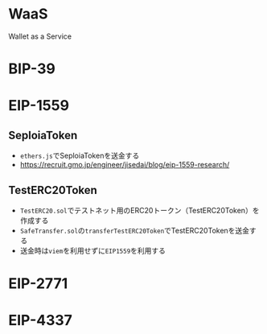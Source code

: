 # WaaS
Wallet as a Service

# BIP-39

# EIP-1559

## SeploiaToken
- `ethers.js`でSeploiaTokenを送金する
- https://recruit.gmo.jp/engineer/jisedai/blog/eip-1559-research/

## TestERC20Token
- `TestERC20.sol`でテストネット用のERC20トークン（TestERC20Token）を作成する
- `SafeTransfer.sol`の`transferTestERC20Token`でTestERC20Tokenを送金する
- 送金時は`viem`を利用せずに`EIP1559`を利用する

# EIP-2771

# EIP-4337